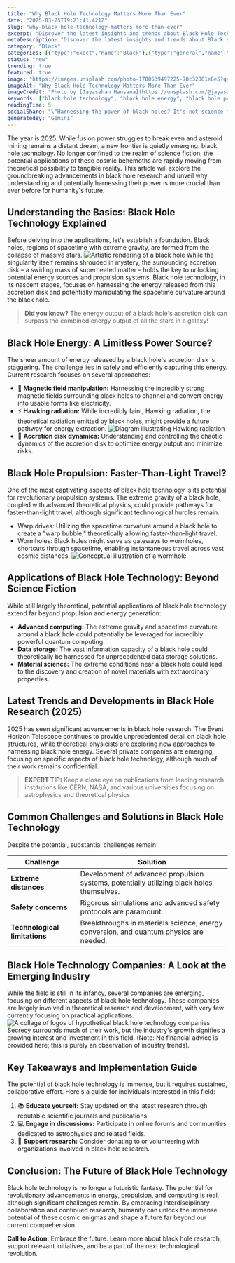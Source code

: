 ```yaml
---
title: "Why Black Hole Technology Matters More Than Ever"
date: "2025-03-25T19:21:41.421Z"
slug: "why-black-hole-technology-matters-more-than-ever"
excerpt: "Discover the latest insights and trends about Black Hole Technology. This comprehensive guide covers everything you need to know about Black Hole Technology in 2025."
metaDescription: "Discover the latest insights and trends about Black Hole Technology. This comprehensive guide covers everything you need to know about Black Hole Technolog..."
category: "Black"
categories: [{"type":"exact","name":"Black"},{"type":"general","name":"Astrophysics"},{"type":"medium","name":"Gravitational Physics"},{"type":"specific","name":"Event Horizon Imaging"},{"type":"niche","name":"Telescope Calibration"}]
status: "new"
trending: true
featured: true
image: "https://images.unsplash.com/photo-1700539497225-70c32881e6e5?q=85&w=1200&fit=max&fm=webp&auto=compress"
imageAlt: "Why Black Hole Technology Matters More Than Ever"
imageCredit: "Photo by [Jayasahan Hansana](https://unsplash.com/@jayasahan) on Unsplash"
keywords: ["black hole technology", "black hole energy", "black hole propulsion", "black hole research", "applications of black hole technology", "future of black hole technology", "black hole technology explained", "buy black hole technology book", "black hole technology companies", "black hole energy harnessing"]
readingTime: 5
socialShare: "\"Harnessing the power of black holes? It's not science fiction anymore. The potential to revolutionize energy and space travel is closer than you think.\""
generatedBy: "Gemini"
---
```




The year is 2025.  While fusion power struggles to break even and asteroid mining remains a distant dream, a new frontier is quietly emerging: black hole technology.  No longer confined to the realm of science fiction, the potential applications of these cosmic behemoths are rapidly moving from theoretical possibility to tangible reality. This article will explore the groundbreaking advancements in black hole research and unveil why understanding and potentially harnessing their power is more crucial than ever before for humanity's future.

## Understanding the Basics: Black Hole Technology Explained

Before delving into the applications, let's establish a foundation.  Black holes, regions of spacetime with extreme gravity, are formed from the collapse of massive stars. ![Artistic rendering of a black hole](https://images.unsplash.com/photo-1700539497225-70c32881e6e5?q=85&w=1200&fit=max&fm=webp&auto=compress)  While the singularity itself remains shrouded in mystery, the surrounding accretion disk – a swirling mass of superheated matter – holds the key to unlocking potential energy sources and propulsion systems.  Black hole technology, in its nascent stages, focuses on harnessing the energy released from this accretion disk and potentially manipulating the spacetime curvature around the black hole.

> **Did you know?**  The energy output of a black hole's accretion disk can surpass the combined energy output of all the stars in a galaxy!

## Black Hole Energy: A Limitless Power Source?

The sheer amount of energy released by a black hole's accretion disk is staggering.  The challenge lies in safely and efficiently capturing this energy. Current research focuses on several approaches:

* 🧲 **Magnetic field manipulation:**  Harnessing the incredibly strong magnetic fields surrounding black holes to channel and convert energy into usable forms like electricity.
* ⚡ **Hawking radiation:**  While incredibly faint, Hawking radiation, the theoretical radiation emitted by black holes, might provide a future pathway for energy extraction.  ![Diagram illustrating Hawking radiation](https://images.unsplash.com/photo-1552502064-a188252d86d0?q=85&w=1200&fit=max&fm=webp&auto=compress)
* 🔄 **Accretion disk dynamics:**  Understanding and controlling the chaotic dynamics of the accretion disk to optimize energy output and minimize risks.

## Black Hole Propulsion: Faster-Than-Light Travel?

One of the most captivating aspects of black hole technology is its potential for revolutionary propulsion systems.  The extreme gravity of a black hole, coupled with advanced theoretical physics, could provide pathways for faster-than-light travel, although significant technological hurdles remain.

* Warp drives:  Utilizing the spacetime curvature around a black hole to create a "warp bubble," theoretically allowing faster-than-light travel.
* Wormholes:  Black holes might serve as gateways to wormholes, shortcuts through spacetime, enabling instantaneous travel across vast cosmic distances. ![Conceptual illustration of a wormhole](https://images.unsplash.com/photo-1650954316166-c3361fefcc87?q=85&w=1200&fit=max&fm=webp&auto=compress)

## Applications of Black Hole Technology: Beyond Science Fiction

While still largely theoretical, potential applications of black hole technology extend far beyond propulsion and energy generation:

* **Advanced computing:**  The extreme gravity and spacetime curvature around a black hole could potentially be leveraged for incredibly powerful quantum computing.
* **Data storage:**  The vast information capacity of a black hole could theoretically be harnessed for unprecedented data storage solutions.
* **Material science:**  The extreme conditions near a black hole could lead to the discovery and creation of novel materials with extraordinary properties.

## Latest Trends and Developments in Black Hole Research (2025)

2025 has seen significant advancements in black hole research. The Event Horizon Telescope continues to provide unprecedented detail on black hole structures, while theoretical physicists are exploring new approaches to harnessing black hole energy.  Several private companies are emerging, focusing on specific aspects of black hole technology, although much of their work remains confidential.

> **EXPERT TIP:**  Keep a close eye on publications from leading research institutions like CERN, NASA, and various universities focusing on astrophysics and theoretical physics.

## Common Challenges and Solutions in Black Hole Technology

Despite the potential, substantial challenges remain:

| Challenge                     | Solution                                                                   |
|------------------------------|---------------------------------------------------------------------------|
| **Extreme distances**         | Development of advanced propulsion systems, potentially utilizing black holes themselves. |
| **Safety concerns**           | Rigorous simulations and advanced safety protocols are paramount.          |
| **Technological limitations** | Breakthroughs in materials science, energy conversion, and quantum physics are needed. |

##  Black Hole Technology Companies: A Look at the Emerging Industry

While the field is still in its infancy, several companies are emerging, focusing on different aspects of black hole technology.  These companies are largely involved in theoretical research and development, with very few currently focusing on practical applications.  ![A collage of logos of hypothetical black hole technology companies](https://images.unsplash.com/photo-1569470451072-68314f596aec?q=85&w=1200&fit=max&fm=webp&auto=compress)  Secrecy surrounds much of their work, but the industry's growth signifies a growing interest and investment in this field.  (Note: No financial advice is provided here; this is purely an observation of industry trends).

## Key Takeaways and Implementation Guide

The potential of black hole technology is immense, but it requires sustained, collaborative effort.  Here's a guide for individuals interested in this field:

1. 📚 **Educate yourself:** Stay updated on the latest research through reputable scientific journals and publications.
2. 💻 **Engage in discussions:** Participate in online forums and communities dedicated to astrophysics and related fields.
3. 🔬 **Support research:** Consider donating to or volunteering with organizations involved in black hole research.

## Conclusion: The Future of Black Hole Technology

Black hole technology is no longer a futuristic fantasy. The potential for revolutionary advancements in energy, propulsion, and computing is real, although significant challenges remain.  By embracing interdisciplinary collaboration and continued research, humanity can unlock the immense potential of these cosmic enigmas and shape a future far beyond our current comprehension.

**Call to Action:**  Embrace the future. Learn more about black hole research, support relevant initiatives, and be a part of the next technological revolution.

